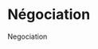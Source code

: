 # Négociation

<a :href="$withBase('/negotiation_preparation_sheet_version_may_2017.doc')">Negociation</a>